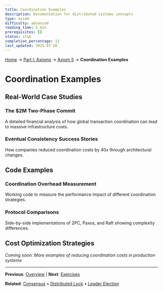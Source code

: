 ```yaml
---
title: Coordination Examples
description: Documentation for distributed systems concepts
type: axiom
difficulty: advanced
reading_time: 5 min
prerequisites: []
status: stub
completion_percentage: 13
last_updated: 2025-07-20
---
```


<!-- Navigation -->
[Home](../../index.md) → [Part I: Axioms](../index.md) → [Axiom 5](/part1-axioms/axiom5-coordination/) → **Coordination Examples**

# Coordination Examples

## Real-World Case Studies

### The $2M Two-Phase Commit
A detailed financial analysis of how global transaction coordination can lead to massive infrastructure costs.

### Eventual Consistency Success Stories
How companies reduced coordination costs by 40x through architectural changes.

## Code Examples

### Coordination Overhead Measurement
Working code to measure the performance impact of different coordination strategies.

### Protocol Comparisons
Side-by-side implementations of 2PC, Paxos, and Raft showing complexity differences.

## Cost Optimization Strategies

*Coming soon: More examples of reducing coordination costs in production systems*

---

**Previous**: [Overview](./) | **Next**: [Exercises](exercises.md)

**Related**: [Consensus](../../patterns/consensus.md) • [Distributed Lock](../../patterns/distributed-lock.md) • [Leader Election](../../patterns/leader-election.md)
